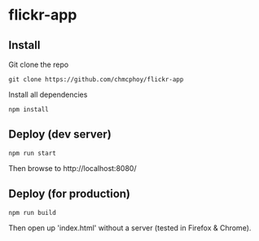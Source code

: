 # flickr-app

## Install

Git clone the repo
```
git clone https://github.com/chmcphoy/flickr-app
```
Install all dependencies
```
npm install
```

## Deploy (dev server)
```
npm run start
```
Then browse to http://localhost:8080/
## Deploy (for production)
```
npm run build
```
Then open up 'index.html' without a server (tested in Firefox & Chrome).

